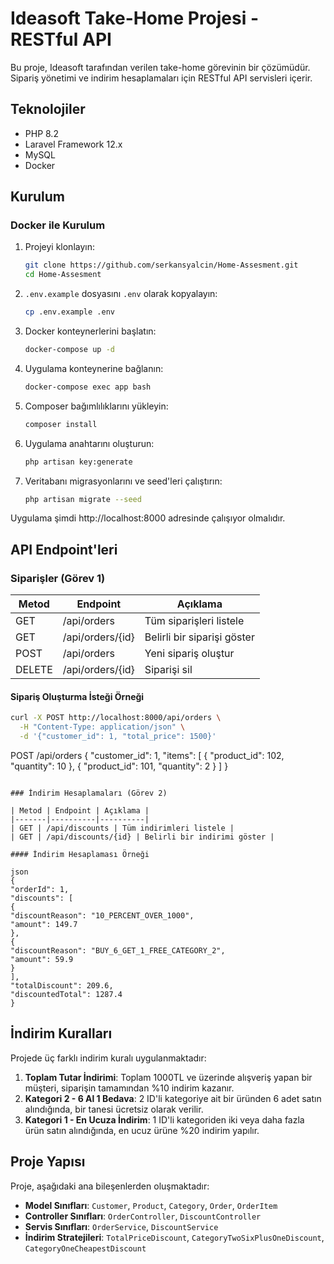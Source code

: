 # Ideasoft Take-Home Projesi - RESTful API

Bu proje, Ideasoft tarafından verilen take-home görevinin bir çözümüdür. Sipariş yönetimi ve indirim hesaplamaları için RESTful API servisleri içerir.

## Teknolojiler

- PHP 8.2
- Laravel Framework 12.x
- MySQL
- Docker

## Kurulum

### Docker ile Kurulum

1. Projeyi klonlayın:
   ```bash
   git clone https://github.com/serkansyalcin/Home-Assesment.git
   cd Home-Assesment
   ```

2. `.env.example` dosyasını `.env` olarak kopyalayın:
   ```bash
   cp .env.example .env
   ```

3. Docker konteynerlerini başlatın:
   ```bash
   docker-compose up -d
   ```

4. Uygulama konteynerine bağlanın:
   ```bash
   docker-compose exec app bash
   ```

5. Composer bağımlılıklarını yükleyin:
   ```bash
   composer install
   ```

6. Uygulama anahtarını oluşturun:
   ```bash
   php artisan key:generate
   ```

7. Veritabanı migrasyonlarını ve seed'leri çalıştırın:
   ```bash
   php artisan migrate --seed
   ```

Uygulama şimdi http://localhost:8000 adresinde çalışıyor olmalıdır.

## API Endpoint'leri

### Siparişler (Görev 1)

| Metod | Endpoint | Açıklama |
|-------|----------|----------|
| GET | /api/orders | Tüm siparişleri listele |
| GET | /api/orders/{id} | Belirli bir siparişi göster |
| POST | /api/orders | Yeni sipariş oluştur |
| DELETE | /api/orders/{id} | Siparişi sil |

#### Sipariş Oluşturma İsteği Örneği

```bash
curl -X POST http://localhost:8000/api/orders \
  -H "Content-Type: application/json" \
  -d '{"customer_id": 1, "total_price": 1500}'
```

POST /api/orders
{
"customer_id": 1,
"items": [
{
"product_id": 102,
"quantity": 10
},
{
"product_id": 101,
"quantity": 2
}
]
}
```

### İndirim Hesaplamaları (Görev 2)

| Metod | Endpoint | Açıklama |
|-------|----------|----------|
| GET | /api/discounts | Tüm indirimleri listele |
| GET | /api/discounts/{id} | Belirli bir indirimi göster |

#### İndirim Hesaplaması Örneği

json
{
"orderId": 1,
"discounts": [
{
"discountReason": "10_PERCENT_OVER_1000",
"amount": 149.7
},
{
"discountReason": "BUY_6_GET_1_FREE_CATEGORY_2",
"amount": 59.9
}
],
"totalDiscount": 209.6,
"discountedTotal": 1287.4
}
```

## İndirim Kuralları

Projede üç farklı indirim kuralı uygulanmaktadır:

1. **Toplam Tutar İndirimi**: Toplam 1000TL ve üzerinde alışveriş yapan bir müşteri, siparişin tamamından %10 indirim kazanır.
2. **Kategori 2 - 6 Al 1 Bedava**: 2 ID'li kategoriye ait bir üründen 6 adet satın alındığında, bir tanesi ücretsiz olarak verilir.
3. **Kategori 1 - En Ucuza İndirim**: 1 ID'li kategoriden iki veya daha fazla ürün satın alındığında, en ucuz ürüne %20 indirim yapılır.

## Proje Yapısı

Proje, aşağıdaki ana bileşenlerden oluşmaktadır:

- **Model Sınıfları**: `Customer`, `Product`, `Category`, `Order`, `OrderItem`
- **Controller Sınıfları**: `OrderController`, `DiscountController`
- **Servis Sınıfları**: `OrderService`, `DiscountService`
- **İndirim Stratejileri**: `TotalPriceDiscount`, `CategoryTwoSixPlusOneDiscount`, `CategoryOneCheapestDiscount`




